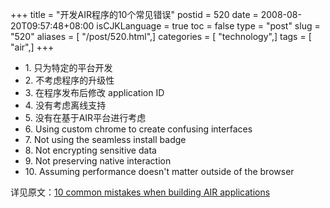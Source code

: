 +++
title = "开发AIR程序的10个常见错误"
postid = 520
date = 2008-08-20T09:57:48+08:00
isCJKLanguage = true
toc = false
type = "post"
slug = "520"
aliases = [ "/post/520.html",]
categories = [ "technology",]
tags = [ "air",]
+++


-   1\. 只为特定的平台开发
-   2\. 不考虑程序的升级性
-   3\. 在程序发布后修改 application ID
-   4\. 没有考虑离线支持
-   5\. 没有在基于AIR平台进行考虑
-   6\. Using custom chrome to create confusing interfaces
-   7\. Not using the seamless install badge
-   8\. Not encrypting sensitive data
-   9\. Not preserving native interaction
-   10\. Assuming performance doesn't matter outside of the browser

详见原文：[10 common mistakes when building AIR
applications](http://www.adobe.com/devnet/air/articles/10_common_mistakes_air.html?devcon=f3)

